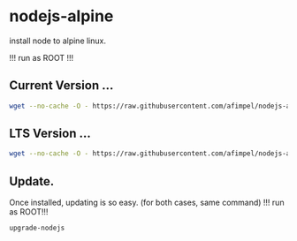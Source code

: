 # nodejs-alpine
install node to alpine linux.

!!! run as ROOT !!! 
## Current Version ...

```sh
wget --no-cache -O - https://raw.githubusercontent.com/afimpel/nodejs-alpine/main/install-current.sh | sh
``` 
## LTS Version ...

```sh
wget --no-cache -O - https://raw.githubusercontent.com/afimpel/nodejs-alpine/main/install-lts.sh | sh
``` 

## Update.
Once installed, updating is so easy. (for both cases, same command)
!!! run as ROOT!!!

```sh
upgrade-nodejs
``` 
